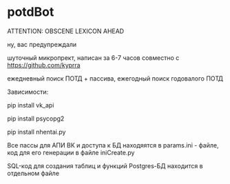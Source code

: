 # potdBot

ATTENTION: OBSCENE LEXICON AHEAD



ну, вас предупреждали

шуточный микропрект, написан за 6-7 часов совместно с https://github.com/kyprra

ежедневный поиск ПОТД + пассива,
ежегодный поиск годовалого ПОТД

Зависимости:

pip install vk_api

pip install psycopg2

pip install nhentai.py

Все пассы для АПИ ВК и доступа к БД находяятся в params.ini - файле, код для его генерации в файле iniCreate.py

SQL-код для создания таблиц и функций Postgres-БД находится в отдельном файле
